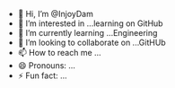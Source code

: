 - 👋 Hi, I’m @InjoyDam
- 👀 I’m interested in ...learning on GitHub
- 🌱 I’m currently learning ...Engineering
- 💞️ I’m looking to collaborate on ...GitHUb
- 📫 How to reach me ...
- 😄 Pronouns: ...
- ⚡ Fun fact: ...

<!---
InjoyDam/InjoyDam is a ✨ special ✨ repository because its `README.md` (this file) appears on your GitHub profile.
You can click the Preview link to take a look at your changes.
--->
